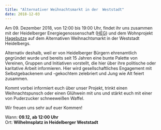 ```yaml
---
title: "Alternativer Weihnachtsmarkt in der  Weststadt"
date: 2018-12-03
---
```

Am 09. Dezember 2018, von 12:00 bis 19:00 Uhr, findet ihr uns zusammen mit der
Heidelberger Energiegenossenschaft
([HEG](https://www.heidelberger-energiegenossenschaft.de/)) und dem Wohnprojekt
[Hagebutze](https://hagebutze.de/) auf dem
Alternativen Weihnachtsmarkt in der Weststadt Heidelbergs. 

Alternativ deshalb, weil er von Heidelberger Bürgern ehrenamtlich gegründet
wurde und bereits seit 15 Jahren eine bunte Palette von Vereinen, Gruppen und
Initiativen vorstellt, die hier über ihre politische oder karitative Arbeit
informieren. Hier wird gesellschaftliches Engagement mit Selbstgebackenem und
-gekochtem zelebriert und Jung wie Alt feiert zusammen. 

Kommt vorbei informiert euch über unser Projekt, trinkt einen Weihnachtspunsch
oder einen Glühwein mit uns und stärkt euch mit einer von Puderzucker
schneeweißen Waffel. 

Wir freuen uns sehr auf euer Kommen!

Wann:     __09.12, ab 12:00 Uhr__  
Ort: __Wilhelmsplatz in Heidelberger Weststadt__
